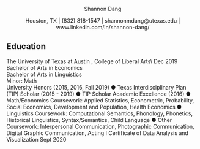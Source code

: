 
<p align="center"> 
    Shannon Dang 
</p>
<p align="center">
Houston, TX  |  (832) 818-1547 |  shannonmdang@utexas.edu  |  www.linkedin.com/in/shannon-dang/ 
</p>

## Education
The University of Texas at Austin , College of Liberal Arts\   Dec 2019
Bachelor of Arts in Economics\
Bachelor of Arts in Linguistics\
Minor: Math\
University Honors (2015, 2016, Fall 2019)
● Texas Interdisciplinary Plan (TIP) Scholar (2015 - 2019)
● TIP Scholar Academic Excellence (2016)
● Math/Economics Coursework: Applied Statistics, Econometric, Probability, Social Economics, Development and Population, Health Economics
● Linguistics Coursework: Computational Semantics, Phonology, Phonetics, Historical Linguistics, Syntax/Semantics, Child Language
● Other Coursework: Interpersonal Communication, Photographic Communication, Digital Graphic Communication, Acting I
Certificate of Data Analysis and Visualization Sept 2020
